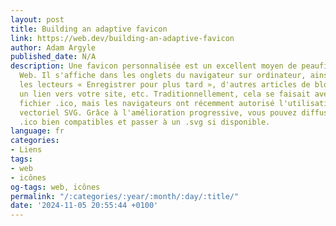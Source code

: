 ```yaml
---
layout: post
title: Building an adaptive favicon
link: https://web.dev/building-an-adaptive-favicon
author: Adam Argyle
published_date: N/A
description: Une favicon personnalisée est un excellent moyen de peaufiner un projet
  Web. Il s'affiche dans les onglets du navigateur sur ordinateur, ainsi que dans
  les lecteurs « Enregistrer pour plus tard », d'autres articles de blog contenant
  un lien vers votre site, etc. Traditionnellement, cela se faisait avec le type de
  fichier .ico, mais les navigateurs ont récemment autorisé l'utilisation du format
  vectoriel SVG. Grâce à l'amélioration progressive, vous pouvez diffuser des favicons
  .ico bien compatibles et passer à un .svg si disponible.
language: fr
categories:
- Liens
tags:
- web
- icônes
og-tags: web, icônes
permalink: "/:categories/:year/:month/:day/:title/"
date: '2024-11-05 20:55:44 +0100'
---
```

